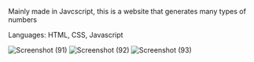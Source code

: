 Mainly made in Javcscript, this is a website that generates many types of numbers

Languages: HTML, CSS, Javascript

![Screenshot (91)](https://github.com/quangshuynh/Number-Generator/assets/3589146/24981d2c-77e5-41ff-8179-928dff7ac795)
![Screenshot (92)](https://github.com/quangshuynh/Number-Generator/assets/3589146/5c3aeb5f-3143-461b-ae38-9b0b768d2e36)
![Screenshot (93)](https://github.com/quangshuynh/Number-Generator/assets/3589146/08a2b9cf-a6c7-4b6e-bbf6-99e0c9f26016)
